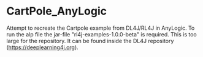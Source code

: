 # CartPole_AnyLogic
Attempt to recreate the Cartpole example from DL4J/RL4J in AnyLogic.
To run the alp file the jar-file "rl4j-examples-1.0.0-beta" is required. This is too large for the repository.
It can be found inside the DL4J repository (https://deeplearning4j.org).

